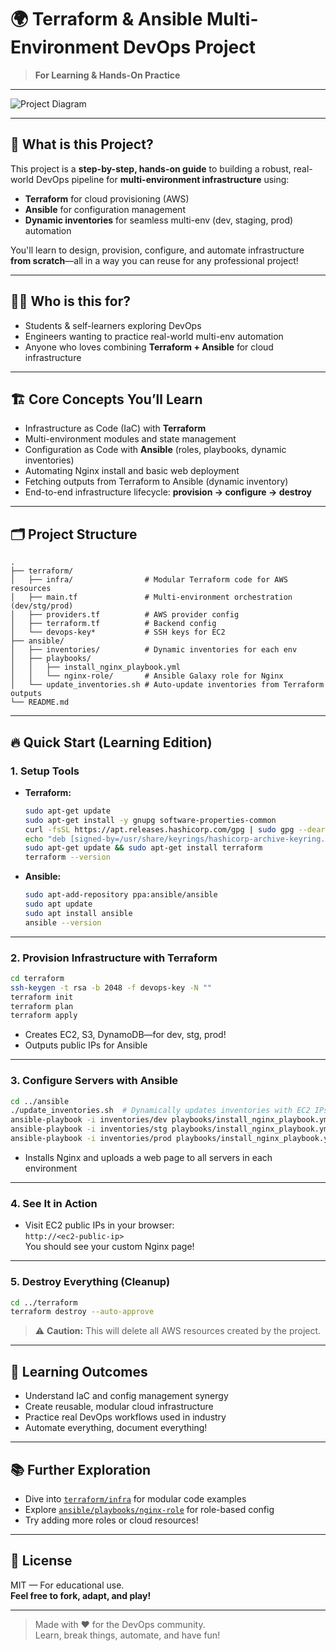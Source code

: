 # 🌍 Terraform & Ansible Multi-Environment DevOps Project

> **For Learning & Hands-On Practice**

---

![Project Diagram](images/Project-design.gif)

---

## 🚀 What is this Project?

This project is a **step-by-step, hands-on guide** to building a robust, real-world DevOps pipeline for **multi-environment infrastructure** using:

- **Terraform** for cloud provisioning (AWS)
- **Ansible** for configuration management
- **Dynamic inventories** for seamless multi-env (dev, staging, prod) automation

You'll learn to design, provision, configure, and automate infrastructure **from scratch**—all in a way you can reuse for any professional project!

---

## 🧑‍💻 Who is this for?

- Students & self-learners exploring DevOps
- Engineers wanting to practice real-world multi-env automation
- Anyone who loves combining **Terraform + Ansible** for cloud infrastructure

---

## 🏗️ Core Concepts You’ll Learn

- Infrastructure as Code (IaC) with **Terraform**
- Multi-environment modules and state management
- Configuration as Code with **Ansible** (roles, playbooks, dynamic inventories)
- Automating Nginx install and basic web deployment
- Fetching outputs from Terraform to Ansible (dynamic inventory)
- End-to-end infrastructure lifecycle: **provision → configure → destroy**

---

## 🗂️ Project Structure

```text
.
├── terraform/
│   ├── infra/                # Modular Terraform code for AWS resources
│   ├── main.tf               # Multi-environment orchestration (dev/stg/prod)
│   ├── providers.tf          # AWS provider config
│   ├── terraform.tf          # Backend config
│   └── devops-key*           # SSH keys for EC2
├── ansible/
│   ├── inventories/          # Dynamic inventories for each env
│   ├── playbooks/
│   │   ├── install_nginx_playbook.yml
│   │   └── nginx-role/       # Ansible Galaxy role for Nginx
│   └── update_inventories.sh # Auto-update inventories from Terraform outputs
└── README.md
```

---

## 🔥 Quick Start (Learning Edition)

### 1. **Setup Tools**

- **Terraform:**  
  ```bash
  sudo apt-get update
  sudo apt-get install -y gnupg software-properties-common
  curl -fsSL https://apt.releases.hashicorp.com/gpg | sudo gpg --dearmor -o /usr/share/keyrings/hashicorp-archive-keyring.gpg
  echo "deb [signed-by=/usr/share/keyrings/hashicorp-archive-keyring.gpg] https://apt.releases.hashicorp.com $(lsb_release -cs) main" | sudo tee /etc/apt/sources.list.d/hashicorp.list
  sudo apt-get update && sudo apt-get install terraform
  terraform --version
  ```

- **Ansible:**  
  ```bash
  sudo apt-add-repository ppa:ansible/ansible
  sudo apt update
  sudo apt install ansible
  ansible --version
  ```

---

### 2. **Provision Infrastructure with Terraform**

```bash
cd terraform
ssh-keygen -t rsa -b 2048 -f devops-key -N ""
terraform init
terraform plan
terraform apply
```
- Creates EC2, S3, DynamoDB—for dev, stg, prod!
- Outputs public IPs for Ansible

---

### 3. **Configure Servers with Ansible**

```bash
cd ../ansible
./update_inventories.sh  # Dynamically updates inventories with EC2 IPs
ansible-playbook -i inventories/dev playbooks/install_nginx_playbook.yml
ansible-playbook -i inventories/stg playbooks/install_nginx_playbook.yml
ansible-playbook -i inventories/prod playbooks/install_nginx_playbook.yml
```
- Installs Nginx and uploads a web page to all servers in each environment

---

### 4. **See It in Action**

- Visit EC2 public IPs in your browser:  
  `http://<ec2-public-ip>`  
  You should see your custom Nginx page!

---

### 5. **Destroy Everything (Cleanup)**

```bash
cd ../terraform
terraform destroy --auto-approve
```

> ⚠️ **Caution:** This will delete all AWS resources created by the project.

---

## 🎯 Learning Outcomes

- Understand IaC and config management synergy
- Create reusable, modular cloud infrastructure
- Practice real DevOps workflows used in industry
- Automate everything, document everything!

---

## 📚 Further Exploration

- Dive into [`terraform/infra`](terraform/infra) for modular code examples
- Explore [`ansible/playbooks/nginx-role`](ansible/playbooks/nginx-role) for role-based config
- Try adding more roles or cloud resources!

---

## 📝 License

MIT — For educational use.  
**Feel free to fork, adapt, and play!**

---

> Made with ❤️ for the DevOps community.  
> Learn, break things, automate, and have fun!
